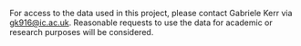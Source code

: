 

For access to the data used in this project, please contact Gabriele Kerr via gk916@ic.ac.uk. Reasonable requests to use the data for academic or research purposes will be considered. 
